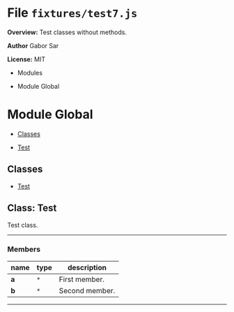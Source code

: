 # File `fixtures/test7.js`
**Overview:** Test classes without methods.



 **Author** Gabor Sar

**License:** MIT 



* Modules 
- Module Global



# Module Global


* [Classes](#classes)
 - [Test](#class-Test)





## Classes
* [Test](#class-Test)

## Class: Test

Test class.

***
### Members

| name | type | description |
|------|------|-------------|
| **a** | `*` | First member. |
| **b** | `*` | Second member. |
***



